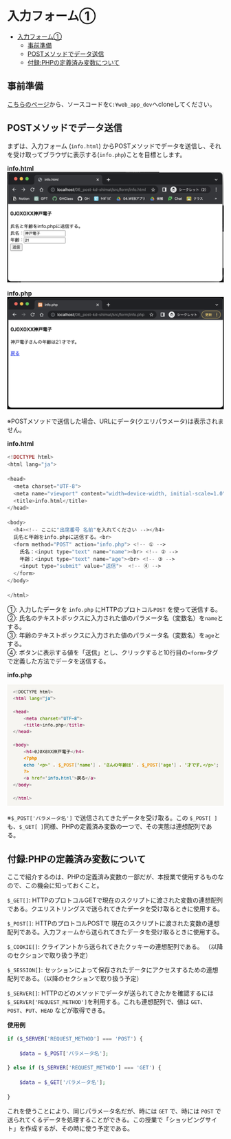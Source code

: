 ﻿# 入力フォーム①
- [入力フォーム①](#入力フォーム)
  - [事前準備](#事前準備)
  - [POSTメソッドでデータ送信](#postメソッドでデータ送信)
  - [付録:PHPの定義済み変数について](#付録phpの定義済み変数について)

## 事前準備

[こちらのページ]()から、ソースコードを`C:¥web_app_dev`へcloneしてください。

## POSTメソッドでデータ送信

まずは、入力フォーム (`info.html`) からPOSTメソッドでデータを送信し、それを受け取ってブラウザに表示する(`info.php`)ことを目標とします。

**info.html**
![](./images/info_html_display.png)

**info.php**
![](./images/info_php_display.png)

※POSTメソッドで送信した場合、URLにデータ(クエリパラメータ)は表示されません。

**info.html**

```php
<!DOCTYPE html>
<html lang="ja">

<head>
  <meta charset="UTF-8">
  <meta name="viewport" content="width=device-width, initial-scale=1.0">
  <title>info.html</title>
</head>

<body>
  <h4><!-- ここに"出席番号 名前"を入れてください --></h4>
  氏名と年齢をinfo.phpに送信する。<br>
  <form method="POST" action="info.php"> <!-- ① -->
    氏名：<input type="text" name="name"><br> <!-- ② -->
    年齢：<input type="text" name="age"><br> <!-- ③ -->
    <input type="submit" value="送信">  <!-- ④ -->
  </form>
</body>

</html>
```

①: 入力したデータを `info.php` にHTTPのプロトコル`POST` を使って送信する。<br>
②: 氏名のテキストボックスに入力された値のパラメータ名（変数名）を`name`とする。<br>
③: 年齢のテキストボックスに入力された値のパラメータ名（変数名）を`age`とする。<br>
④: ボタンに表示する値を「送信」とし、クリックすると10行目の`<form>`タグで定義した方法でデータを送信する。<br>

<div style="page-break-before:always"></div>

**info.php**

![](./images/info_php_code.png)

※`$_POST['パラメータ名']` で送信されてきたデータを受け取る。この `$_POST[ ]`も、`$_GET[ ]`同様、PHPの定義済み変数の一つで、その実態は連想配列である。

<div style="page-break-before:always"></div>

## 付録:PHPの定義済み変数について

ここで紹介するのは、PHPの定義済み変数の一部だが、本授業で使用するものなので、この機会に知っておくこと。

`$_GET[]`: HTTPのプロトコルGETで現在のスクリプトに渡された変数の連想配列である。クエリストリングスで送られてきたデータを受け取るときに使用する。

`$_POST[]`: HTTPのプロトコルPOSTで
現在のスクリプトに渡された変数の連想配列である。入力フォームから送られてきたデータを受け取るときに使用する。

`$_COOKIE[]`: クライアントから送られてきたクッキーの連想配列である。 （以降のセクションで取り扱う予定）

`$_SESSION[]`: セッションによって保存されたデータにアクセスするための連想配列である。（以降のセクションで取り扱う予定）

`$_SERVER[]`: HTTPのどのメソッドでデータが送られてきたかを確認するには `$_SERVER['REQUEST_METHOD']`を利用する。これも連想配列で、値は `GET`、`POST`、`PUT`、`HEAD` などが取得できる。

**使用例**

```PHP
if ($_SERVER['REQUEST_METHOD'] === 'POST') {

    $data = $_POST['パラメータ名'];

} else if ($_SERVER['REQUEST_METHOD'] === 'GET') {

    $data = $_GET['パラメータ名'];

}
```

これを使うことにより、同じパラメータ名だが、時には `GET` で、時には `POST` で送られてくるデータを処理することができる。この授業で「ショッピングサイト」を作成するが、その時に使う予定である。
